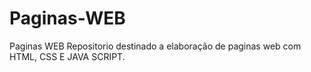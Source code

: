# Paginas-WEB
Paginas WEB
Repositorio destinado a elaboração de paginas web com HTML, CSS E JAVA SCRIPT.
